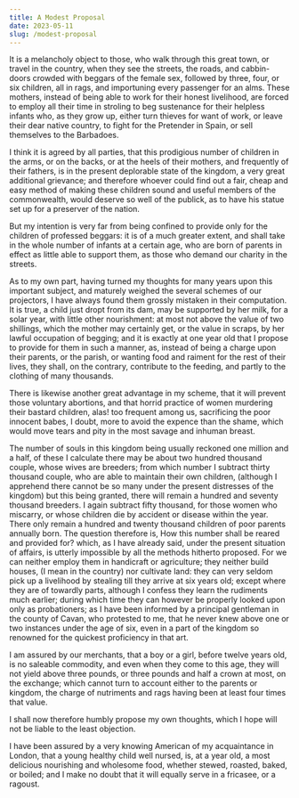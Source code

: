 ```yaml
---
title: A Modest Proposal
date: 2023-05-11
slug: /modest-proposal
---
```


It is a melancholy object to those, who walk through this great town, or travel in the country, when they see the streets, the roads, and cabbin-doors crowded with beggars of the female sex, followed by three, four, or six children, all in rags, and importuning every passenger for an alms. These mothers, instead of being able to work for their honest livelihood, are forced to employ all their time in stroling to beg sustenance for their helpless infants who, as they grow up, either turn thieves for want of work, or leave their dear native country, to fight for the Pretender in Spain, or sell themselves to the Barbadoes.

I think it is agreed by all parties, that this prodigious number of children in the arms, or on the backs, or at the heels of their mothers, and frequently of their fathers, is in the present deplorable state of the kingdom, a very great additional grievance; and therefore whoever could find out a fair, cheap and easy method of making these children sound and useful members of the commonwealth, would deserve so well of the publick, as to have his statue set up for a preserver of the nation.

But my intention is very far from being confined to provide only for the children of professed beggars: it is of a much greater extent, and shall take in the whole number of infants at a certain age, who are born of parents in effect as little able to support them, as those who demand our charity in the streets.

As to my own part, having turned my thoughts for many years upon this important subject, and maturely weighed the several schemes of our projectors, I have always found them grossly mistaken in their computation. It is true, a child just dropt from its dam, may be supported by her milk, for a solar year, with little other nourishment: at most not above the value of two shillings, which the mother may certainly get, or the value in scraps, by her lawful occupation of begging; and it is exactly at one year old that I propose to provide for them in such a manner, as, instead of being a charge upon their parents, or the parish, or wanting food and raiment for the rest of their lives, they shall, on the contrary, contribute to the feeding, and partly to the clothing of many thousands.

There is likewise another great advantage in my scheme, that it will prevent those voluntary abortions, and that horrid practice of women murdering their bastard children, alas! too frequent among us, sacrificing the poor innocent babes, I doubt, more to avoid the expence than the shame, which would move tears and pity in the most savage and inhuman breast.

The number of souls in this kingdom being usually reckoned one million and a half, of these I calculate there may be about two hundred thousand couple, whose wives are breeders; from which number I subtract thirty thousand couple, who are able to maintain their own children, (although I apprehend there cannot be so many under the present distresses of the kingdom) but this being granted, there will remain a hundred and seventy thousand breeders. I again subtract fifty thousand, for those women who miscarry, or whose children die by accident or disease within the year. There only remain a hundred and twenty thousand children of poor parents annually born. The question therefore is, How this number shall be reared and provided for? which, as I have already said, under the present situation of affairs, is utterly impossible by all the methods hitherto proposed. For we can neither employ them in handicraft or agriculture; they neither build houses, (I mean in the country) nor cultivate land: they can very seldom pick up a livelihood by stealing till they arrive at six years old; except where they are of towardly parts, although I confess they learn the rudiments much earlier; during which time they can however be properly looked upon only as probationers; as I have been informed by a principal gentleman in the county of Cavan, who protested to me, that he never knew above one or two instances under the age of six, even in a part of the kingdom so renowned for the quickest proficiency in that art.

I am assured by our merchants, that a boy or a girl, before twelve years old, is no saleable commodity, and even when they come to this age, they will not yield above three pounds, or three pounds and half a crown at most, on the exchange; which cannot turn to account either to the parents or kingdom, the charge of nutriments and rags having been at least four times that value.

I shall now therefore humbly propose my own thoughts, which I hope will not be liable to the least objection.

I have been assured by a very knowing American of my acquaintance in London, that a young healthy child well nursed, is, at a year old, a most delicious nourishing and wholesome food, whether stewed, roasted, baked, or boiled; and I make no doubt that it will equally serve in a fricasee, or a ragoust.
